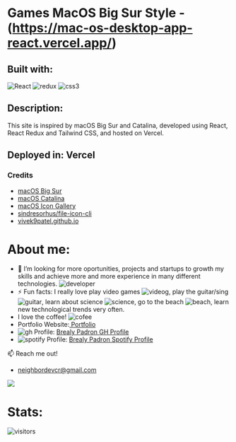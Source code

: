 # Games MacOS Big Sur Style - (https://mac-os-desktop-app-react.vercel.app/)

## Built with:
![React](https://img.icons8.com/plasticine/48/000000/react.png)
![redux](https://img.icons8.com/color/48/000000/redux.png)
![css3](https://img.icons8.com/color/48/000000/css3.png)

## Description:
This site is inspired by macOS Big Sur and Catalina, developed using React, React Redux and Tailwind CSS, and hosted on Vercel.
## Deployed in: Vercel

### Credits
- [macOS Big Sur](https://www.apple.com/in/macos/big-sur/)
- [macOS Catalina](https://www.apple.com/bw/macos/catalina/)
- [macOS Icon Gallery](https://www.macosicongallery.com/)
- [sindresorhus/file-icon-cli](https://github.com/sindresorhus/file-icon-cli)
- [vivek9patel.github.io](https://github.com/vivek9patel/vivek9patel.github.io)

# About me:

- 🤔 I’m looking for more oportunities, projects and startups to growth my skills and achieve more and more experience in many different technologies. ![developer](https://img.icons8.com/external-flat-juicy-fish/24/000000/external-developer-devops-flat-flat-juicy-fish-2.png)
- ⚡ Fun facts: I really love play video games ![videog](https://img.icons8.com/color/24/000000/controller.png), play the guitar/sing ![guitar](https://img.icons8.com/external-vitaliy-gorbachev-flat-vitaly-gorbachev/24/000000/external-guitar-camping-vitaliy-gorbachev-flat-vitaly-gorbachev.png), learn about science ![science](https://img.icons8.com/cute-clipart/24/000000/biotech.png), go to the beach ![beach](https://img.icons8.com/fluency/24/000000/beach.png), learn new technological trends very often.
- I love the coffee! ![cofee](https://img.icons8.com/external-flat-juicy-fish/24/000000/external-developer-web-developer-flat-flat-juicy-fish-2.png)
-  Portfolio Website:<a href="https://brealy-padron-portfolio-react.vercel.app//"> Portfolio </a> 
- ![gh](https://img.icons8.com/cute-clipart/24/000000/github.png) Profile: <a href="https://github.com/nigarumovum/nigarumovum"> Brealy Padron GH Profile </a>
- ![spotify](https://img.icons8.com/fluency/24/000000/spotify.png) Profile: <a href="https://open.spotify.com/user/r8o2g959rb1dyp8fexucl2mbr"> Brealy Padron Spotify Profile </a>

:mailbox: Reach me out!

- neighbordevcr@gmail.com



[<img src="https://img.shields.io/badge/LinkedIn-0077B5?style=for-the-badge&logo=linkedin&logoColor=white" />](https://www.linkedin.com/in/bfpr131095/)

# Stats: 
![visitors](https://visitor-badge.glitch.me/badge?page_id=nigarumovum.nigarumovum)

